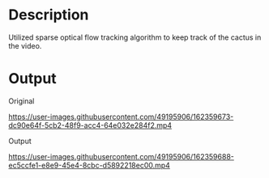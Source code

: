 # Description
Utilized sparse optical flow tracking algorithm to keep track of the cactus in the video.

# Output
Original

https://user-images.githubusercontent.com/49195906/162359673-dc90e64f-5cb2-48f9-acc4-64e032e284f2.mp4

Output

https://user-images.githubusercontent.com/49195906/162359688-ec5ccfe1-e8e9-45e4-8cbc-d5892218ec00.mp4

